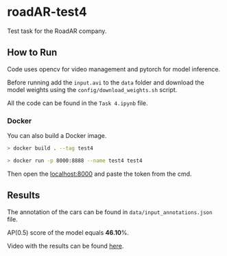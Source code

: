 # roadAR-test4
Test task for the RoadAR company.

## How to Run
Code uses opencv for video management and pytorch for model inference.

Before running add the `input.avi` to the `data` folder and download the model weights using the `config/download_weights.sh` script.

All the code can be found in the `Task 4.ipynb` file.

### Docker
You can also build a Docker image.

```bash
> docker build . --tag test4

> docker run -p 8000:8888 --name test4 test4
```
Then open the [localhost:8000](http://localhost:8000/) and paste the token from the cmd.

## Results

The annotation of the cars can be found in `data/input_annotations.json` file.

AP(0.5) score of the model equals **46.10**%.

Video with the results can be found [here](https://youtu.be/gNeA92TwzOk).
